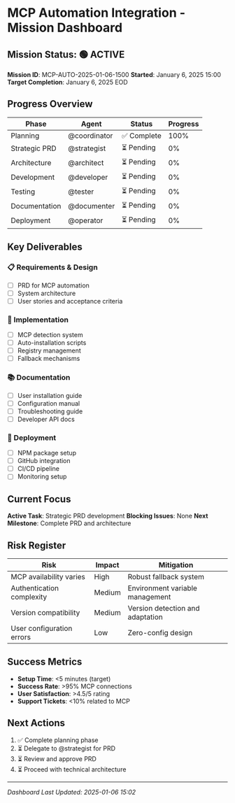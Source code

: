 # MCP Automation Integration - Mission Dashboard

## Mission Status: 🟢 ACTIVE

**Mission ID**: MCP-AUTO-2025-01-06-1500
**Started**: January 6, 2025 15:00
**Target Completion**: January 6, 2025 EOD

## Progress Overview

| Phase | Agent | Status | Progress |
|-------|-------|--------|----------|
| Planning | @coordinator | ✅ Complete | 100% |
| Strategic PRD | @strategist | ⏳ Pending | 0% |
| Architecture | @architect | ⏳ Pending | 0% |
| Development | @developer | ⏳ Pending | 0% |
| Testing | @tester | ⏳ Pending | 0% |
| Documentation | @documenter | ⏳ Pending | 0% |
| Deployment | @operator | ⏳ Pending | 0% |

## Key Deliverables

### 📋 Requirements & Design
- [ ] PRD for MCP automation
- [ ] System architecture
- [ ] User stories and acceptance criteria

### 🔧 Implementation
- [ ] MCP detection system
- [ ] Auto-installation scripts
- [ ] Registry management
- [ ] Fallback mechanisms

### 📚 Documentation
- [ ] User installation guide
- [ ] Configuration manual
- [ ] Troubleshooting guide
- [ ] Developer API docs

### 🚀 Deployment
- [ ] NPM package setup
- [ ] GitHub integration
- [ ] CI/CD pipeline
- [ ] Monitoring setup

## Current Focus
**Active Task**: Strategic PRD development
**Blocking Issues**: None
**Next Milestone**: Complete PRD and architecture

## Risk Register
| Risk | Impact | Mitigation |
|------|--------|------------|
| MCP availability varies | High | Robust fallback system |
| Authentication complexity | Medium | Environment variable management |
| Version compatibility | Medium | Version detection and adaptation |
| User configuration errors | Low | Zero-config design |

## Success Metrics
- **Setup Time**: <5 minutes (target)
- **Success Rate**: >95% MCP connections
- **User Satisfaction**: >4.5/5 rating
- **Support Tickets**: <10% related to MCP

## Next Actions
1. ✅ Complete planning phase
2. ⏳ Delegate to @strategist for PRD
3. ⏳ Review and approve PRD
4. ⏳ Proceed with technical architecture

---
*Dashboard Last Updated: 2025-01-06 15:02*